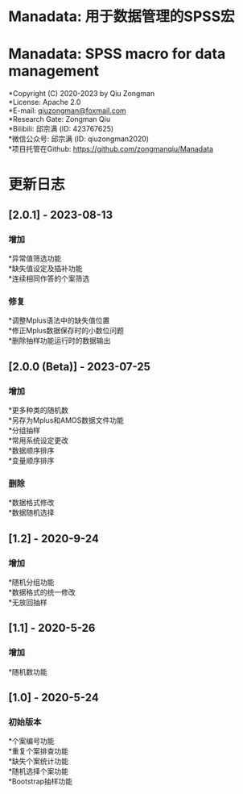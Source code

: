 # Manadata: 用于数据管理的SPSS宏   
# Manadata: SPSS macro for data management    
*Copyright (C) 2020-2023 by Qiu Zongman    
*License: Apache 2.0    
*E-mail: qiuzongman@foxmail.com    
*Research Gate: Zongman Qiu    
*Bilibili: 邱宗满 (ID: 423767625)    
*微信公众号: 邱宗满 (ID: qiuzongman2020)    
*项目托管在Github: https://github.com/zongmanqiu/Manadata    
    
# 更新日志    
## [2.0.1] - 2023-08-13    
### 增加    
*异常值筛选功能    
*缺失值设定及插补功能    
*连续相同作答的个案筛选
### 修复    
*调整Mplus语法中的缺失值位置    
*修正Mplus数据保存时的小数位问题    
*删除抽样功能运行时的数据输出    
## [2.0.0 (Beta)] - 2023-07-25    
### 增加    
*更多种类的随机数    
*另存为Mplus和AMOS数据文件功能    
*分组抽样    
*常用系统设定更改    
*数据顺序排序    
*变量顺序排序    
### 删除    
*数据格式修改    
*数据随机选择    
## [1.2] - 2020-9-24    
### 增加    
*随机分组功能    
*数据格式的统一修改    
*无放回抽样    
## [1.1] - 2020-5-26    
### 增加    
*随机数功能    
## [1.0] - 2020-5-24    
### 初始版本    
*个案编号功能    
*重复个案排查功能    
*缺失个案统计功能    
*随机选择个案功能    
*Bootstrap抽样功能    
